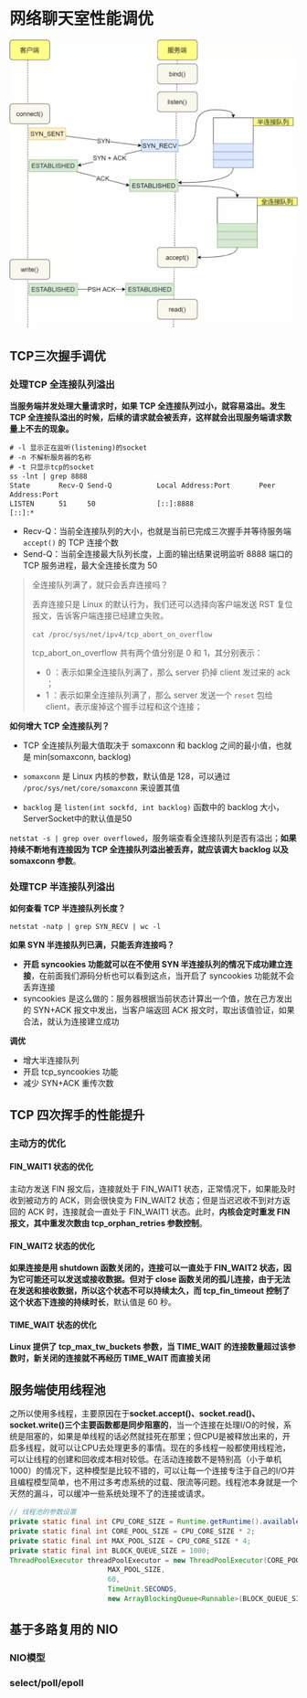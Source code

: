 # 网络聊天室性能调优
![](picture/socket.png)

## TCP三次握手调优

### 处理TCP 全连接队列溢出

**当服务端并发处理大量请求时，如果 TCP 全连接队列过小，就容易溢出。发生 TCP 全连接队溢出的时候，后续的请求就会被丢弃，这样就会出现服务端请求数量上不去的现象。**

```shell
# -l 显示正在监听(listening)的socket
# -n 不解析服务器的名称
# -t 只显示tcp的socket
ss -lnt | grep 8888
State       Recv-Q Send-Q           Local Address:Port       Peer Address:Port        
LISTEN      51     50               [::]:8888                     [::]:* 
```

- Recv-Q：当前全连接队列的大小，也就是当前已完成三次握手并等待服务端 `accept()` 的 TCP 连接个数
- Send-Q：当前全连接最大队列长度，上面的输出结果说明监听 8888 端口的 TCP 服务进程，最大全连接长度为 50

> 全连接队列满了，就只会丢弃连接吗？
>
> 丢弃连接只是 Linux 的默认行为，我们还可以选择向客户端发送 RST 复位报文，告诉客户端连接已经建立失败。
>
> `cat /proc/sys/net/ipv4/tcp_abort_on_overflow`
>
> tcp_abort_on_overflow 共有两个值分别是 0 和 1，其分别表示：
>
> - 0 ：表示如果全连接队列满了，那么 server 扔掉 client  发过来的 ack ；
> - 1 ：表示如果全连接队列满了，那么 server 发送一个 `reset` 包给 client，表示废掉这个握手过程和这个连接；

**如何增大 TCP 全连接队列？**

- TCP 全连接队列最大值取决于 somaxconn 和 backlog 之间的最小值，也就是 min(somaxconn, backlog)

- `somaxconn` 是 Linux 内核的参数，默认值是 128，可以通过 `/proc/sys/net/core/somaxconn` 来设置其值
- `backlog` 是 `listen(int sockfd, int backlog)` 函数中的 backlog 大小，ServerSocket中的默认值是50

`netstat -s | grep over overflowed`，服务端查看全连接队列是否有溢出；**如果持续不断地有连接因为 TCP 全连接队列溢出被丢弃，就应该调大 backlog 以及 somaxconn 参数**。

### 处理TCP 半连接队列溢出

**如何查看 TCP 半连接队列长度？**

```shell
netstat -natp | grep SYN_RECV | wc -l
```

**如果 SYN 半连接队列已满，只能丢弃连接吗？**

- **开启 syncookies 功能就可以在不使用 SYN 半连接队列的情况下成功建立连接**，在前面我们源码分析也可以看到这点，当开启了  syncookies 功能就不会丢弃连接
- syncookies 是这么做的：服务器根据当前状态计算出一个值，放在己方发出的 SYN+ACK 报文中发出，当客户端返回 ACK 报文时，取出该值验证，如果合法，就认为连接建立成功

**调优**

- 增大半连接队列
- 开启 tcp_syncookies 功能
- 减少 SYN+ACK 重传次数

## TCP 四次挥手的性能提升

### 主动方的优化

#### FIN_WAIT1 状态的优化

主动方发送 FIN 报文后，连接就处于 FIN_WAIT1 状态，正常情况下，如果能及时收到被动方的 ACK，则会很快变为 FIN_WAIT2 状态；但是当迟迟收不到对方返回的 ACK 时，连接就会一直处于 FIN_WAIT1 状态。此时，**内核会定时重发 FIN 报文，其中重发次数由 tcp_orphan_retries 参数控制**。

#### FIN_WAIT2 状态的优化

**如果连接是用 shutdown 函数关闭的，连接可以一直处于 FIN_WAIT2 状态，因为它可能还可以发送或接收数据。但对于 close 函数关闭的孤儿连接，由于无法在发送和接收数据，所以这个状态不可以持续太久，而 tcp_fin_timeout 控制了这个状态下连接的持续时长**，默认值是 60 秒。

#### TIME_WAIT 状态的优化

**Linux 提供了 tcp_max_tw_buckets 参数，当 TIME_WAIT 的连接数量超过该参数时，新关闭的连接就不再经历 TIME_WAIT 而直接关闭**

## 服务端使用线程池

之所以使用多线程，主要原因在于**socket.accept()、socket.read()、socket.write()三个主要函数都是同步阻塞的**，当一个连接在处理I/O的时候，系统是阻塞的，如果是单线程的话必然就挂死在那里；但CPU是被释放出来的，开启多线程，就可以让CPU去处理更多的事情。现在的多线程一般都使用线程池，可以让线程的创建和回收成本相对较低。在活动连接数不是特别高（小于单机1000）的情况下，这种模型是比较不错的，可以让每一个连接专注于自己的I/O并且编程模型简单，也不用过多考虑系统的过载、限流等问题。线程池本身就是一个天然的漏斗，可以缓冲一些系统处理不了的连接或请求。

```java
// 线程池的参数设置
private static final int CPU_CORE_SIZE = Runtime.getRuntime().availableProcessors();
private static final int CORE_POOL_SIZE = CPU_CORE_SIZE * 2;
private static final int MAX_POOL_SIZE = CPU_CORE_SIZE * 4;
private static final int BLOCK_QUEUE_SIZE = 1000;
ThreadPoolExecutor threadPoolExecutor = new ThreadPoolExecutor(CORE_POOL_SIZE,
                        MAX_POOL_SIZE,
                        60,
                        TimeUnit.SECONDS,
                        new ArrayBlockingQueue<Runnable>(BLOCK_QUEUE_SIZE));
```

## 基于多路复用的 NIO

### NIO模型

### select/poll/epoll



